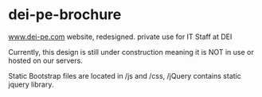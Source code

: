 # dei-pe-brochure
www.dei-pe.com website, redesigned. private use for IT Staff at DEI

Currently, this design is still under construction meaning it is NOT in use or hosted on our servers. 

Static Bootstrap files are located in /js and /css, /jQuery contains static jquery library.
